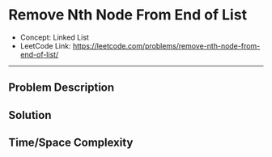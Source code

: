 # Remove Nth Node From End of List

- Concept: Linked List
- LeetCode Link: https://leetcode.com/problems/remove-nth-node-from-end-of-list/

---

## Problem Description

## Solution

## Time/Space Complexity

